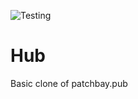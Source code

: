 ![Testing](https://github.com/groig/hub/workflows/CI/badge.svg)

# Hub

Basic clone of patchbay.pub

